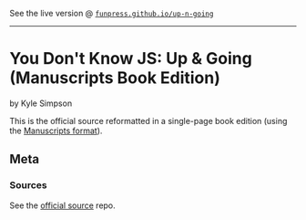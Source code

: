
See the live version @ [`funpress.github.io/up-n-going`](http://funpress.github.io/up-n-going)

---

# You Don't Know JS: Up & Going (Manuscripts Book Edition)

by Kyle Simpson

This is the official source reformatted in a single-page book edition (using the [Manuscripts format](http://manuscripts.github.io)).


## Meta

### Sources

See the [official source](https://github.com/getify/You-Dont-Know-JS) repo.
